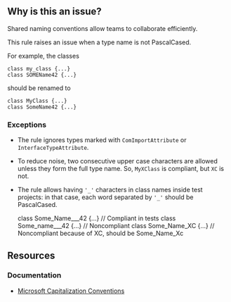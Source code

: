 ## Why is this an issue?

Shared naming conventions allow teams to collaborate efficiently.

This rule raises an issue when a type name is not PascalCased.

For example, the classes

    class my_class {...}
    class SOMEName42 {...}

should be renamed to

    class MyClass {...}
    class SomeName42 {...}

### Exceptions

-  The rule ignores types marked with `ComImportAttribute` or `InterfaceTypeAttribute`.
-  To reduce noise, two consecutive upper case characters are allowed unless they form the full type name. So, `MyXClass` is compliant,
  but `XC` is not.
-  The rule allows having `'_'` characters in class names inside test projects: in that case, each word separated by `'_'`
  should be PascalCased.

    class Some_Name___42 {...} // Compliant in tests
    class Some_name___42 {...} // Noncompliant
    class Some_Name_XC {...} // Noncompliant because of XC, should be Some_Name_Xc

## Resources

### Documentation

-  [Microsoft Capitalization
  Conventions](https://docs.microsoft.com/en-us/dotnet/standard/design-guidelines/capitalization-conventions)